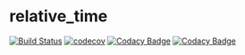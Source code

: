 # relative_time

[![Build Status](https://travis-ci.org/dev-11/relative_time.svg?branch=master)](https://travis-ci.org/dev-11/relative_time)
[![codecov](https://codecov.io/gh/dev-11/relative_time/branch/master/graph/badge.svg)](https://codecov.io/gh/dev-11/relative_time)
[![Codacy Badge](https://app.codacy.com/project/badge/Grade/1f5d5b67df71462a9b6e23299f240572)](https://www.codacy.com/manual/dev-11/relative_time?utm_source=github.com&amp;utm_medium=referral&amp;utm_content=dev-11/relative_time&amp;utm_campaign=Badge_Grade)
[![Codacy Badge](https://app.codacy.com/project/badge/Coverage/1f5d5b67df71462a9b6e23299f240572)](https://www.codacy.com/manual/dev-11/relative_time?utm_source=github.com&utm_medium=referral&utm_content=dev-11/relative_time&utm_campaign=Badge_Coverage)
